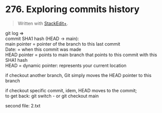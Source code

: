 # 276. Exploring commits history


> Written with [StackEdit+](https://stackedit.net/).


git log ⇒  
commit SHA1 hash (HEAD → main):  
main pointer = pointer of the branch to  this last commit  
Date: = when this commit was made  
HEAD pointer = points to main branch that points to this commit with this SHA1 hash  
HEAD = dynamic pointer: represents your current location

if checkout another branch, Git simply moves the HEAD pointer to this branch

if checkout specific commit, idem, HEAD moves to the commit;  
to get back: git switch - or git checkout main

second file: 2.txt













<!--stackedit_data:
eyJoaXN0b3J5IjpbLTE2NDIzNDA4NjAsMTUwMDAwNDU3OSwtNz
MwNjk2NzEyXX0=
-->